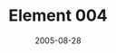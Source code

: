 ---
layout: message
category: message
series: "Elements"
title: "Element 004"
date: 2005-08-28
message_id: 105
---